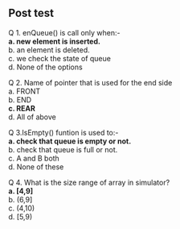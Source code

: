 ## Post test <br>
Q 1. enQueue() is call only when:-<br>
<b>a. new element is inserted.<br></b>
b. an element is deleted.<br>
c. we check the state of queue<br>
d. None of the options<br>

Q 2. Name of pointer that is used for the end side <br>
a. FRONT<br>
b. END<br>
<b>c. REAR<br></b>
d. All of above<br>

Q 3.IsEmpty() funtion is used to:-<br>
<b>a. check that queue is empty or not.<br></b>
b. check that queue is full or not.<br>
c. A and B both<br>
d. None of these<br>

Q 4. What is the size range of array in simulator?<br>
<b>a. [4,9]</b><br>
b. (6,9] <br>
c. (4,10)<br>
d. [5,9)<br>

